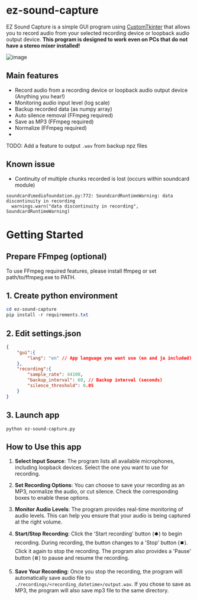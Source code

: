 # ez-sound-capture
EZ Sound Capture is a simple GUI program using [CustomTkinter](https://github.com/TomSchimansky/CustomTkinter) that allows you to record audio from your selected recording device or loopback audio output device.
**This program is designed to work even on PCs that do not have a stereo mixer installed!**

![image](https://github.com/keisuke-okb/ez-sound-capture/assets/70097451/88067a26-e986-4164-8a16-fdec51e3b890)

## Main features
- Record audio from a recording device or loopback audio output device (Anything you hear!)
- Monitoring audio input level (log scale)
- Backup recorded data (as numpy array)
- Auto silence removal (FFmpeg required)
- Save as MP3 (FFmpeg required)
- Normalize (FFmpeg required)
- 
TODO: Add a feature to output `.wav`  from backup npz files

## Known issue
- Continuity of multiple chunks recorded is lost (occurs within soundcard module)
```
soundcard\mediafoundation.py:772: SoundcardRuntimeWarning: data discontinuity in recording
  warnings.warn("data discontinuity in recording", SoundcardRuntimeWarning)
```

# Getting Started

## Prepare FFmpeg (optional) 

To use FFmpeg required features, please install ffmpeg or set path/to/ffmpeg.exe to PATH.

## 1. Create python environment
```powershell
cd ez-sound-capture
pip install -r requirements.txt
```

## 2. Edit settings.json
```json
{
    "gui":{
        "lang": "en" // App language you want use (en and ja included)
    },
    "recording":{
        "sample_rate": 44100,
        "backup_interval": 60, // Backup interval (seconds)
        "silence_threshold": 0.05 
    }
}
```

## 3. Launch app
`python ez-sound-capture.py`

## How to Use this app

1. **Select Input Source**: The program lists all available microphones, including loopback devices. Select the one you want to use for recording.

2. **Set Recording Options**: You can choose to save your recording as an MP3, normalize the audio, or cut silence. Check the corresponding boxes to enable these options.

3. **Monitor Audio Levels**: The program provides real-time monitoring of audio levels. This can help you ensure that your audio is being captured at the right volume.

4. **Start/Stop Recording**: Click the 'Start recording' button (⏺️) to begin recording. During recording, the button changes to a 'Stop' button (⏹️). Click it again to stop the recording. The program also provides a 'Pause' button (⏸️) to pause and resume the recording.

5. **Save Your Recording**: Once you stop the recording, the program will automatically save audio file to `./recordings/<recording_datetime>/output.wav`. If you chose to save as MP3, the program will also save mp3 file to the same directory.

